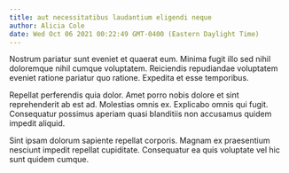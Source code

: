 ```yaml
---
title: aut necessitatibus laudantium eligendi neque
author: Alicia Cole
date: Wed Oct 06 2021 00:22:49 GMT-0400 (Eastern Daylight Time)
---
```

Nostrum pariatur sunt eveniet et quaerat eum. Minima fugit illo sed nihil doloremque nihil cumque voluptatem. Reiciendis repudiandae voluptatem eveniet ratione pariatur quo ratione. Expedita et esse temporibus.

 Repellat perferendis quia dolor. Amet porro nobis dolore et sint reprehenderit ab est ad. Molestias omnis ex. Explicabo omnis qui fugit. Consequatur possimus aperiam quasi blanditiis non accusamus quidem impedit aliquid.

 Sint ipsam dolorum sapiente repellat corporis. Magnam ex praesentium nesciunt impedit repellat cupiditate. Consequatur ea quis voluptate vel hic sunt quidem cumque.